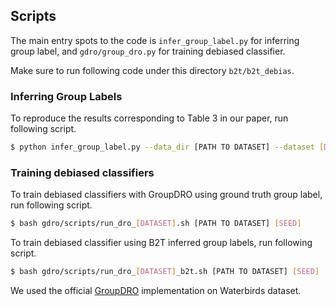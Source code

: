 ## Scripts

The main entry spots to the code is `infer_group_label.py` for inferring group label, and `gdro/group_dro.py` for training debiased classifier.

Make sure to run following code under this directory `b2t/b2t_debias`.

### Inferring Group Labels

To reproduce the results corresponding to Table 3 in our paper, run following script.

```bash
$ python infer_group_label.py --data_dir [PATH TO DATASET] --dataset [DATASET] --save_path pseudo_bias/[DATASET].pt
```

###  Training debiased classifiers

To train debiased classifiers with GroupDRO using ground truth group label, run following script. 

```bash
$ bash gdro/scripts/run_dro_[DATASET].sh [PATH TO DATASET] [SEED]
```

To train debiased classifier using B2T inferred group labels, run following script. 

```bash
$ bash gdro/scripts/run_dro_[DATASET]_b2t.sh [PATH TO DATASET] [SEED]
```

We used the official [GroupDRO](https://github.com/kohpangwei/group_DRO) implementation on Waterbirds dataset. 